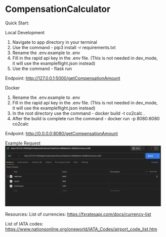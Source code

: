 # CompensationCalculator
Quick Start:

Local Development
1. Navigate to app directory in your terminal
2. Use the command - pip3 install -r requirements.txt
3. Rename the .env.example to .env
4. Fill in the rapid api key in the .env file. (This is not needed in dev_mode, it will use the exampleflight.json instead)
5. Use the command - flask run

Endpoint: http://127.0.0.1:5000/getCompensationAmount

Docker
1. Rename the .env.example to .env
2. Fill in the rapid api key in the .env file. (This is not needed in dev_mode, it will use the exampleflight.json instead)
3. In the root directory use the command - docker build -t co2calc . 
2. After the build is complete run the command - docker run -p 8080:8080 co2calc

Endpoint: http://0.0.0.0:8080/getCompensationAmount

Example Request
![Alt text](examplerequest.png)

Resources:
List of currencies: https://fxratesapi.com/docs/currency-list 

List of IATA codes: https://www.nationsonline.org/oneworld/IATA_Codes/airport_code_list.htm

